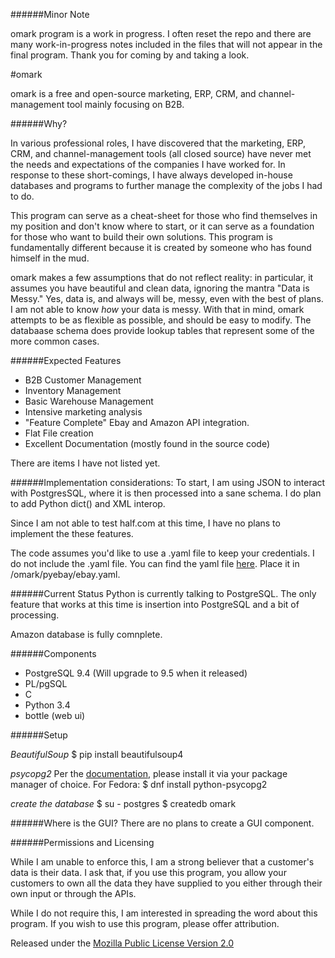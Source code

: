 ######Minor Note

omark program is a work in progress. I often reset the repo and there are many work-in-progress notes included in the files that will not appear in the final program. Thank you for coming by and taking a look.


#omark

omark is a free and open-source marketing, ERP, CRM, and channel-management tool mainly focusing on B2B.

######Why?

In various professional roles, I have discovered that the marketing, ERP, CRM, and channel-management tools (all closed source) have never met the needs and expectations of the companies I have worked for. In response to these short-comings, I have always developed in-house databases and programs to further manage the complexity of the jobs I had to do.

This program can serve as a cheat-sheet for those who find themselves in my position and don't know where to start, or it can serve as a foundation for those who want to build their own solutions. This program is fundamentally different because it is created by someone who has found himself in the mud.

omark makes a few assumptions that do not reflect reality: in particular, it assumes you have beautiful and clean data, ignoring the mantra "Data is Messy." Yes, data is, and always will be, messy, even with the best of plans. I am not able to know *how* your data is messy. With that in mind, omark attempts to be as flexible as possible, and should be easy to modify. The databaase schema does provide lookup tables that represent some of the more common cases.

######Expected Features
* B2B Customer Management
* Inventory Management
* Basic Warehouse Management
* Intensive marketing analysis
* "Feature Complete" Ebay and Amazon API integration.
* Flat File creation
* Excellent Documentation (mostly found in the source code)

There are items I have not listed yet.

######Implementation considerations:
To start, I am using JSON to interact with PostgresSQL, where it is then processed into a sane schema. I do plan to add Python dict() and XML interop.

Since I am not able to test half.com at this time, I have no plans to implement the these features. 

The code assumes you'd like to use a .yaml file to keep your credentials. I do not include the .yaml file. You can find the yaml file [here](https://github.com/timotheus/ebaysdk-python/blob/master/ebay.yaml). Place it in /omark/pyebay/ebay.yaml.

######Current Status
Python is currently talking to PostgreSQL. The only feature that works at this time is insertion into PostgreSQL and a bit of processing.

Amazon database is fully comnplete.


######Components

* PostgreSQL 9.4 (Will upgrade to 9.5 when it released)
* PL/pgSQL
* C
* Python 3.4
* bottle (web ui)

######Setup

*BeautifulSoup*
$ pip install beautifulsoup4

*psycopg2*
Per the [documentation](http://initd.org/psycopg/docs/install.html), please install it via your package manager of choice. For Fedora:
$ dnf install python-psycopg2

*create the database*
$ su - postgres
$ createdb omark

######Where is the GUI?
There are no plans to create a GUI component.

######Permissions and Licensing

While I am unable to enforce this, I am a strong believer that a customer's data is their data. I ask that, if you use this program, you allow your customers to own all the data they have supplied to you either through their own input or through the APIs.

While I do not require this, I am interested in spreading the word about this program. If you wish to use this program, please offer attribution.

Released under the [Mozilla Public License
Version 2.0](http://www.mozilla.org/MPL/2.0/)